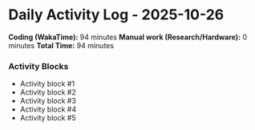 # Daily Activity Log - 2025-10-26

**Coding (WakaTime):** 94 minutes
**Manual work (Research/Hardware):** 0 minutes
**Total Time:** 94 minutes

### Activity Blocks
- Activity block #1
- Activity block #2
- Activity block #3
- Activity block #4
- Activity block #5
